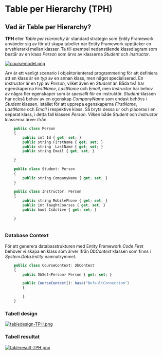# Table per Hierarchy (TPH)

## Vad är Table per Hierarchy?
**TPH** eller *Table per Hierarchy* är standard strategin som Entity Framework använder sig av för att skapa tabeller när Entity Framework
upptäcker en arvshierarki mellan klasser. Ta till exempel nedanstående klassdiagram som består av en klass *Person* som ärvs av klasserna *Student* och *Instructor*.

[![coursemodel.png](https://i.postimg.cc/ZqZrchHx/coursemodel.png)](https://postimg.cc/5X7Y4TZX)

Arv är ett vanligt scenario i objektorienterad programmering för att definiera att en klass är en *typ* av en annan klass, men något specialiserad. En *Instructor* är en typ av *Person*, vilket även en *Student* är. Båda två har egenskaperna *FirstName*, *LastName* och *Email*, men *Instructor* har behov av några fler egenskaper som är *speciellt* för en instruktör. *Student* klassen har också behov av en egenskap *CompanyName* som endast behövs i *Student* klassen.
Istället för att upprepa egenskaperna *FirstName*, *LastName* och *Email* i respektive klass. Så bryts dessa ur och placeras i en separat klass, i detta fall klassen *Person*. Vilken både *Student* och *Instructor* klasserna ärver ifrån.

```javascript
    public class Person
    {
        public int Id { get; set; }
        public string FirstName { get; set; }
        public string  LastName { get; set; }
        public string Email { get; set; }

    }
    
    public class Student: Person
    {
        public string CompanyName { get; set; }
    }
    
    public class Instructor: Person
    {
        public string MobilePhone { get; set; }
        public int TaughtCourses { get; set; }
        public bool IsActive { get; set; }

    }
    
```

### Database Context
För att generera databasstrukturen med Entity Framework *Code First* behöver vi skapa en klass som ärver ifrån *DbContext* klassen som finns i *System.Data.Entity* namnutrymmet.

```javascript
    public class CourseContext: DbContext
    {
        public DbSet<Person> Person { get; set; }

        public CourseContext(): base("DefaultConnection")
        {

        }
    }
```

### Tabell design

[![tabledesign-TPH.png](https://i.postimg.cc/zGQsb0kN/tabledesign-TPH.png)](https://postimg.cc/v4WqC7j2)

### Tabell resultat

[![tableresult-TPH.png](https://i.postimg.cc/QdvzxVXx/tableresult-TPH.png)](https://postimg.cc/21FG0kbP)
